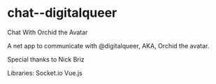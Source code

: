 # chat--digitalqueer
Chat With Orchid the Avatar

A net app to communicate with @digitalqueer, AKA, Orchid the avatar.

Special thanks to Nick Briz

Libraries:
Socket.io
Vue.js
